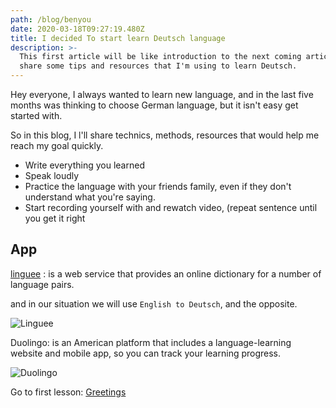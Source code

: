 ```yaml
---
path: /blog/benyou
date: 2020-03-18T09:27:19.480Z
title: I decided To start learn Deutsch language
description: >-
  This first article will be like introduction to the next coming articles. I'd
  share some tips and resources that I'm using to learn Deutsch.
---
```

Hey everyone, I always wanted to learn new language, and in the last five months was thinking to choose German language, but it isn't easy get started with.

So in this blog, I l'll share technics, methods, resources that would help me reach my goal quickly.

* Write everything you learned 
* Speak loudly
* Practice the language with your friends family, even if they don't understand what you're saying.
* Start recording yourself with and rewatch video, (repeat sentence until you get it right

## App

[linguee](https://www.linguee.com/english-german/) :  is a web service that provides an online dictionary for a number of language pairs.

and in our situation we will use `English to Deutsch`, and the opposite.

![Linguee](/assets/screenshot-at-mar-18-11-13-32.png "Linguee is a web service that provides an online dictionary for a number of language pairs.")

Duolingo:  is an American platform that includes a language-learning website and mobile app, so you can track your learning progress.

![Duolingo](/assets/screenshot-at-mar-18-11-18-23.png "is an American platform that includes a language-learning website and mobile app")

 

Go to first lesson: [Greetings](/blog/deutsch/greetings)
